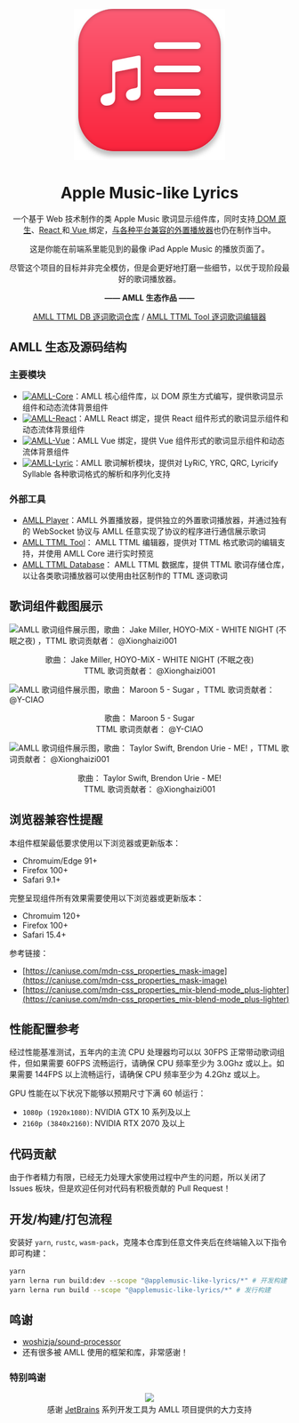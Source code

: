<div align=center>

![](packages/bncm/src/assets/amll-icon.svg)

# Apple Music-like Lyrics

一个基于 Web 技术制作的类 Apple Music 歌词显示组件库，同时支持[ DOM 原生](./packages/core/README.md)、[React ](./packages/react/README.md)和[ Vue ](./packages/react/README.md)绑定，[与各种平台兼容的外置播放器](./packages/player/README.md)也仍在制作当中。

这是你能在前端系里能见到的最像 iPad Apple Music 的播放页面了。

尽管这个项目的目标并非完全模仿，但是会更好地打磨一些细节，以优于现阶段最好的歌词播放器。

**—— AMLL 生态作品 ——**

[AMLL TTML DB 逐词歌词仓库](https://github.com/Steve-xmh/amll-ttml-db)
/
[AMLL TTML Tool 逐词歌词编辑器](https://github.com/Steve-xmh/amll-ttml-tool)

</div>

## AMLL 生态及源码结构

### 主要模块

- [![AMLL-Core](https://img.shields.io/badge/Core-%233178c6?label=Apple%20Music-like%20Lyrics&labelColor=%23FB5C74)](./packages/core/README.md)：AMLL 核心组件库，以 DOM 原生方式编写，提供歌词显示组件和动态流体背景组件
- [![AMLL-React](https://img.shields.io/badge/React-%23149eca?label=Apple%20Music-like%20Lyrics&labelColor=%23FB5C74)](./packages/react/README.md)：AMLL React 绑定，提供 React 组件形式的歌词显示组件和动态流体背景组件
- [![AMLL-Vue](https://img.shields.io/badge/Vue-%2342d392?label=Apple%20Music-like%20Lyrics&labelColor=%23FB5C74)](./packages/vue/README.md)：AMLL Vue 绑定，提供 Vue 组件形式的歌词显示组件和动态流体背景组件
- [![AMLL-Lyric](https://img.shields.io/badge/Lyric-%23FB8C84?label=Apple%20Music-like%20Lyrics&labelColor=%23FB5C74)](./packages/lyric/README.md)：AMLL 歌词解析模块，提供对 LyRiC, YRC, QRC, Lyricify Syllable 各种歌词格式的解析和序列化支持

### 外部工具

- [AMLL Player](./packages/player/README.md)：AMLL 外置播放器，提供独立的外置歌词播放器，并通过独有的 WebSocket 协议与 AMLL 任意实现了协议的程序进行通信展示歌词
- [AMLL TTML Tool](https://github.com/Steve-xmh/amll-ttml-tool)： AMLL TTML 编辑器，提供对 TTML 格式歌词的编辑支持，并使用 AMLL Core 进行实时预览
- [AMLL TTML Database](https://github.com/Steve-xmh/amll-ttml-db)： AMLL TTML 数据库，提供 TTML 歌词存储仓库，以让各类歌词播放器可以使用由社区制作的 TTML 逐词歌词

## 歌词组件截图展示

![AMLL 歌词组件展示图，歌曲： Jake Miller, HOYO-MiX - WHITE NIGHT (不眠之夜) ，TTML 歌词贡献者： @Xionghaizi001](https://github.com/Steve-xmh/applemusic-like-lyrics/assets/39523898/776939ff-24af-4bd0-aba6-262e903ab816)

<div align=center>
歌曲： Jake Miller, HOYO-MiX - WHITE NIGHT (不眠之夜)
<br/>
TTML 歌词贡献者： @Xionghaizi001
</div>

![AMLL 歌词组件展示图，歌曲： Maroon 5 - Sugar ，TTML 歌词贡献者： @Y-CIAO](https://github.com/Steve-xmh/applemusic-like-lyrics/assets/39523898/02ecc483-565e-45d3-8ff7-06f65cfd4c0d)

<div align=center>
歌曲： Maroon 5 - Sugar
<br/>
TTML 歌词贡献者： @Y-CIAO
</div>

![AMLL 歌词组件展示图，歌曲： Taylor Swift, Brendon Urie - ME! ，TTML 歌词贡献者： @Xionghaizi001](https://github.com/Steve-xmh/applemusic-like-lyrics/assets/39523898/b19bf9b4-352b-4459-9293-439836cea231)

<div align=center>
歌曲： Taylor Swift, Brendon Urie - ME!
<br/>
TTML 歌词贡献者： @Xionghaizi001
</div>

## 浏览器兼容性提醒

本组件框架最低要求使用以下浏览器或更新版本：
- Chromuim/Edge 91+
- Firefox 100+
- Safari 9.1+

完整呈现组件所有效果需要使用以下浏览器或更新版本：
- Chromuim 120+
- Firefox 100+
- Safari 15.4+

参考链接：
- [https://caniuse.com/mdn-css_properties_mask-image](https://caniuse.com/mdn-css_properties_mask-image)
- [https://caniuse.com/mdn-css_properties_mix-blend-mode_plus-lighter](https://caniuse.com/mdn-css_properties_mix-blend-mode_plus-lighter)

## 性能配置参考

经过性能基准测试，五年内的主流 CPU 处理器均可以以 30FPS 正常带动歌词组件，但如果需要 60FPS 流畅运行，请确保 CPU 频率至少为 3.0Ghz 或以上。如果需要 144FPS 以上流畅运行，请确保 CPU 频率至少为 4.2Ghz 或以上。

GPU 性能在以下状况下能够以预期尺寸下满 60 帧运行：
- `1080p (1920x1080)`: NVIDIA GTX 10 系列及以上
- `2160p (3840x2160)`: NVIDIA RTX 2070 及以上

## 代码贡献

由于作者精力有限，已经无力处理大家使用过程中产生的问题，所以关闭了 Issues 板块，但是欢迎任何对代码有积极贡献的 Pull Request！

## 开发/构建/打包流程

安装好 `yarn`, `rustc`, `wasm-pack`，克隆本仓库到任意文件夹后在终端输入以下指令即可构建：

```bash
yarn
yarn lerna run build:dev --scope "@applemusic-like-lyrics/*" # 开发构建
yarn lerna run build --scope "@applemusic-like-lyrics/*" # 发行构建
```

## 鸣谢

- [woshizja/sound-processor](https://github.com/woshizja/sound-processor)
- 还有很多被 AMLL 使用的框架和库，非常感谢！

### 特别鸣谢

<div align="center">
<image src="https://resources.jetbrains.com/storage/products/company/brand/logos/jb_beam.svg"></image>
<div>
感谢 <a href=https://jb.gg/OpenSourceSupport>JetBrains</a> 系列开发工具为 AMLL 项目提供的大力支持
</div>
</div>
